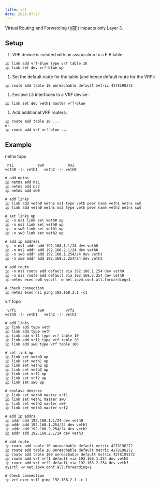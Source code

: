 ```yaml
---
title: vrf
date: 2022-07-27
---
```


Virtual Routing and Forwarding ([VRF](https://docs.kernel.org/networking/vrf.html))
impacts only Layer 3.

## Setup

1. VRF device is created with an association to a FIB table.
```
ip link add vrf-blue type vrf table 10
ip link set dev vrf-blue up
```
1. Set the default route for the table (and hence default route for the VRF):
```
ip route add table 10 unreachable default metric 4278198272
```
1. Enslave L3 interfaces to a VRF device:
```
ip link set dev veth1 master vrf-blue
```
1. Add additional VRF routers:
```
ip route add table 10 ...
or
ip route add vrf vrf-blue ...
```

## Example

netns topo
```
 ns1           sw0           ns2
veth0 -|- veth1   veth2 -|- veth0

# add netns
ip netns add ns1
ip netns add ns2
ip netns add sw0

# add links
ip link add veth0 netns ns1 type veth peer name veth1 netns sw0
ip link add veth0 netns ns2 type veth peer name veth2 netns sw0

# set links up
ip -n ns1 link set veth0 up
ip -n ns2 link set veth0 up
ip -n sw0 link set veth1 up
ip -n sw0 link set veth2 up

# add ip address
ip -n ns1 addr add 192.168.1.1/24 dev veth0
ip -n ns2 addr add 192.168.2.1/24 dev veth0
ip -n sw0 addr add 192.168.1.254/24 dev veth1
ip -n sw0 addr add 192.168.2.254/24 dev veth2

# add route
ip -n ns1 route add default via 192.168.1.254 dev veth0
ip -n ns2 route add default via 192.168.2.254 dev veth0
ip netns exec sw0 sysctl -w net.ipv4.conf.all.forwarding=1

# check connection
ip netns exec ns1 ping 192.168.2.1 -c1
```

vrf topo
```
 vrf1          sw0          vrf2
veth0 -|- veth1   veth2 -|- veth3

# add links
ip link add type veth
ip link add type veth
ip link add vrf1 type vrf table 10
ip link add vrf2 type vrf table 20
ip link add sw0 type vrf table 100

# set link up
ip link set veth0 up
ip link set veth1 up
ip link set veth2 up
ip link set veth3 up
ip link set vrf1 up
ip link set vrf2 up
ip link set sw0 up

# enslave devices
ip link set veth0 master vrf1
ip link set veth1 master sw0
ip link set veth2 master sw0
ip link set veth3 master vrf2

# add ip addrs
ip addr add 192.168.1.1/24 dev veth0
ip addr add 192.168.1.254/24 dev veth1
ip addr add 192.168.2.254/24 dev veth2
ip addr add 192.168.2.1/24 dev veth3

# add route
ip route add table 10 unreachable default metric 4278198272
ip route add table 20 unreachable default metric 4278198272
ip route add table 100 unreachable default metric 4278198272
ip route add vrf vrf1 default via 192.168.1.254 dev veth0
ip route add vrf vrf2 default via 192.168.2.254 dev veth3
sysctl -w net.ipv4.conf.all.forwarding=1

# Check connection
ip vrf exec vrf1 ping 192.168.2.1 -c 1
```
